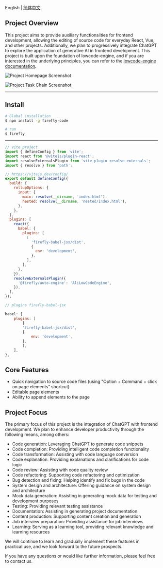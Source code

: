 
English | [简体中文](./README-zh_CN.md)
## Project Overview
This project aims to provide auxiliary functionalities for frontend development, allowing the editing of source code for everyday React, Vue, and other projects. Additionally, we plan to progressively integrate ChatGPT to explore the application of generative AI in frontend development. This project is built upon the foundation of lowcode-engine, and if you are interested in the underlying principles, you can refer to the [lowcode-engine documentation](<lowcode-engine documentation link>).

![Project Homepage Screenshot](https://raw.githubusercontent.com/sparrow-js/firefly/main/docs/12345.png)

![Project Task Chain Screenshot](https://raw.githubusercontent.com/sparrow-js/firefly/main/docs/56789.png)

---

## Install

```bash
# Global installation
$ npm install -g firefly-code

# run
$ firefly
```
---

```js
// vite project
import { defineConfig } from 'vite';
import react from '@vitejs/plugin-react';
import resolveExternalsPlugin from 'vite-plugin-resolve-externals';
import { resolve } from 'path';

// https://vitejs.dev/config/
export default defineConfig({
  build: {
    rollupOptions: {
      input: {
        main: resolve(__dirname, 'index.html'),
        nested: resolve(__dirname, 'nested/index.html'),
      },
    },
  },
  plugins: [
    react({
      babel: {
        plugins: [
          [
            'firefly-babel-jsx/dist',
            {
              env: 'development',
            },
          ],
        ],
      },
    }),
    resolveExternalsPlugin({
      '@firefly/auto-engine': 'AliLowCodeEngine',
    }),
  ],
});

// plugins firefly-babel-jsx

babel: {
    plugins: [
        [
        'firefly-babel-jsx/dist',
        {
            env: 'development',
        },
        ],
    ],
},

```

## Core Features
- Quick navigation to source code files (using "Option + Command + click on page elements" shortcut)
- Editable page elements
- Ability to append elements to the page

## Project Focus
The primary focus of this project is the integration of ChatGPT with frontend development. We plan to enhance developer productivity through the following means, among others:
- Code generation: Leveraging ChatGPT to generate code snippets
- Code completion: Providing intelligent code completion functionality
- Code transformation: Assisting with code language conversion
- Code explanation: Providing explanations and clarifications for code logic
- Code review: Assisting with code quality review
- Code refactoring: Supporting code refactoring and optimization
- Bug detection and fixing: Helping identify and fix bugs in the code
- System design and architecture: Offering guidance on system design and architecture
- Mock data generation: Assisting in generating mock data for testing and development purposes
- Testing: Providing relevant testing assistance
- Documentation: Assisting in generating project documentation
- Content production: Supporting content creation and generation
- Job interview preparation: Providing assistance for job interviews
- Learning: Serving as a learning tool, providing relevant knowledge and learning resources

We will continue to learn and gradually implement these features in practical use, and we look forward to the future prospects.

If you have any questions or would like further information, please feel free to contact us.
